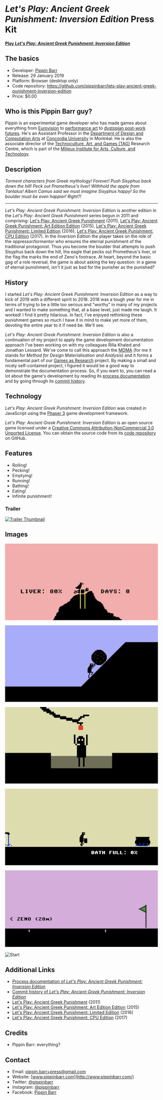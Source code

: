 # _Let's Play: Ancient Greek Punishment: Inversion Edition_ Press Kit

#### [Play _Let's Play: Ancient Greek Punishment: Inversion Edition_](https://pippinbarr.github.io/lets-play-ancient-greek-punishment-inversion-edition)

## The basics

* Developer: [Pippin Barr](http://www.pippinbarr.com/)
* Release: 29 January 2019
* Platform: Browser (desktop only)
* Code repository: https://github.com/pippinbarr/lets-play-ancient-greek-punishment-inversion-edition
* Price: $0.00

## Who is this Pippin Barr guy?

Pippin is an experimental game developer who has made games about everything from [Eurovision](http://www.pippinbarr.com/2012/03/27/epic-sax-game/) to [performance art](http://www.pippinbarr.com/2011/09/14/the-artist-is-present/) to [dystopian post-work futures](http://www.pippinbarr.com/games/2017/07/03/it-is-as-if-you-were-doing-work.html). He's an Assistant Professor in the [Department of Design and Computation Arts](http://www.concordia.ca/finearts/design.html) at [Concordia University](http://www.concordia.ca/) in Montréal. He is also the associate director of the [Technoculture, Art, and Games (TAG)](http://tag.hexagram.ca/) Research Centre, which is part of the [Milieux Institute for Arts, Culture, and Technology](http://milieux.concordia.ca/).

## Description

_Torment characters from Greek mythology! Forever! Push Sisyphus back down the hill! Peck out Prometheus's liver! Withhold the apple from Tantalus! Albert Camus said we must imagine Sisyphus happy! So the boulder must be even happier! Right?!_

---

_Let's Play: Ancient Greek Punishment: Inversion Edition_ is another edition in the _Let's Play: Ancient Greek Punishment_ series begun in 2011 and comprising: [Let's Play: Ancient Greek Punishment](http://www.pippinbarr.com/games/letsplayancientgreekpunishment/LetsPlayAncientGreekPunishment.html) (2011), [Let's Play: Ancient Greek Punishment: Art Edition Edition](http://www.pippinbarr.com/games/letsplayletsplayancientgreekpunishmentarteditionedition/) (2015), [Let's Play: Ancient Greek Punishment: Limited Edition](http://www.pippinbarr.com/games/letsplayancientgreekpunishmentlimitededition/) (2016), [Let's Play: Ancient Greek Punishment: CPU Edition](http://pippinbarr.github.io/letsplayancientgreekpunishmentcpuedition/) (2017). In the _Inversion Edition_ the player takes on the role of the oppressor/tormentor who ensures the eternal punishment of the traditional protagonist. Thus you become the boulder that attempts to push Sisyphus back down the hill, the eagle that pecks out Prometheus's liver, or the flag the marks the end of Zeno's footrace. At heart, beyond the basic gag of a role reversal, the game is about asking the key question: in a game of eternal punishment, isn't it just as bad for the punisher as the punished?

## History

I started _Let's Play: Ancient Greek Punishment: Inversion Edition_ as a way to kick of 2019 with a different spirit to 2018. 2018 was a tough year for me in terms of trying to be a little too serious and "worthy" in many of my projects and I wanted to make something that, at a base level, just made me laugh. It worked! I find it pretty hilarious. In fact, I've enjoyed rethinking these punishment games so much I have it in mind to make yet more of them, devoting the entire year to it if need be. We'll see.

_Let's Play: Ancient Greek Punishment: Inversion Edition_ is also a continuation of my project to apply the game development documentation approach I've been working on with my colleagues Rilla Khaled and Jonathan Lessard. We've come to call this approach the [MDMA](http://www.gamesasresearch.com/mdma) (for me it stands for _Method for Design Materialisation and Analysis_) and it forms a fundamental part of our [Games as Research](http://www.gamesasresearch.com/) project. By making a small and nicely self-contained project, I figured it would be a good way to demonstrate the documentation process. So, if you want to, you can read a lot about the game's development by reading its [process documentation](https://github.com/pippinbarr/lets-play-ancient-greek-punishment-inversion-edition/blob/master/process/README.md) and by going through its [commit history](https://github.com/pippinbarr/lets-play-ancient-greek-punishment-inversion-edition/commits/master).

## Technology

_Let's Play: Ancient Greek Punishment: Inversion Edition_ was created in JavaScript using the [Phaser 3](https://phaser.io/) game development framework.

_Let's Play: Ancient Greek Punishment: Inversion Edition_ is an open source game licensed under a [Creative Commons Attribution-NonCommercial 3.0 Unported License](http://creativecommons.org/licenses/by-nc/3.0/). You can obtain the source code from its [code repository](https://github.com/pippinbarr/lets-play-ancient-greek-punishment-inversion-edition) on GitHub.

## Features

- Rolling!
- Pecking!
- Emptying!
- Running!
- Bathing!
- Eating!
- Infinite punishment!

### Trailer

[![Trailer Thumbnail](https://img.youtube.com/vi/shq6kG8KdNU/0.jpg)](https://www.youtube.com/watch?v=shq6kG8KdNU)

## Images

![Prometheus](images/prometheus.png)

![Sisyphus](images/sisyphus.png)

![Tantalus](images/tantalus.png)

![Danaids](images/danaids.png)

![Zeno](images/zeno.png)

![Start](images/press/start.png)

## Additional Links

- [Process documentation of _Let's Play: Ancient Greek Punishment: Inversion Edition_](https://github.com/pippinbarr/lets-play-ancient-greek-punishment-inversion-edition/blob/master/process/README.md)
- [Commit history of _Let's Play: Ancient Greek Punishment: Inversion Edition_](https://github.com/pippinbarr/lets-play-ancient-greek-punishment-inversion-edition/commits/master)
- [Let's Play: Ancient Greek Punishment](http://www.pippinbarr.com/games/letsplayancientgreekpunishment/LetsPlayAncientGreekPunishment.html) (2011)
- [Let's Play: Ancient Greek Punishment: Art Edition Edition](http://www.pippinbarr.com/games/letsplayletsplayancientgreekpunishmentarteditionedition/) (2015)
- [Let's Play: Ancient Greek Punishment: Limited Edition](http://www.pippinbarr.com/games/letsplayancientgreekpunishmentlimitededition/) (2016)
- [Let's Play: Ancient Greek Punishment: CPU Edition](http://pippinbarr.github.io/letsplayancientgreekpunishmentcpuedition/) (2017)

## Credits

* Pippin Barr: everything?

## Contact

* Email: [pippin.barr+press@gmail.com](mailto:pippin.barr+press@gmail.com)
* Website: [www.pippinbarr.com](http://www.pippinbarr.com/)
* Twitter: [@pippinbarr](https://www.twitter.com/pippinbarr)
* Instagram: [@pippinbarr](https://www.instagram.com/pippinbarr)
* Facebook: [Pippin Barr](http://www.facebook.com/pippin.barr)
